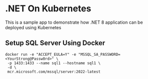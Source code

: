 # .NET On Kubernetes

This is a sample app to demonstrate how .NET 8 application can be deployed using Kubernetes

## Setup SQL Server Using Docker

```
docker run -e "ACCEPT_EULA=Y" -e "MSSQL_SA_PASSWORD=<YourStrong@Passw0rd>" \
 -p 1433:1433 --name sql1 --hostname sql1 \
 -d \
 mcr.microsoft.com/mssql/server:2022-latest

```
